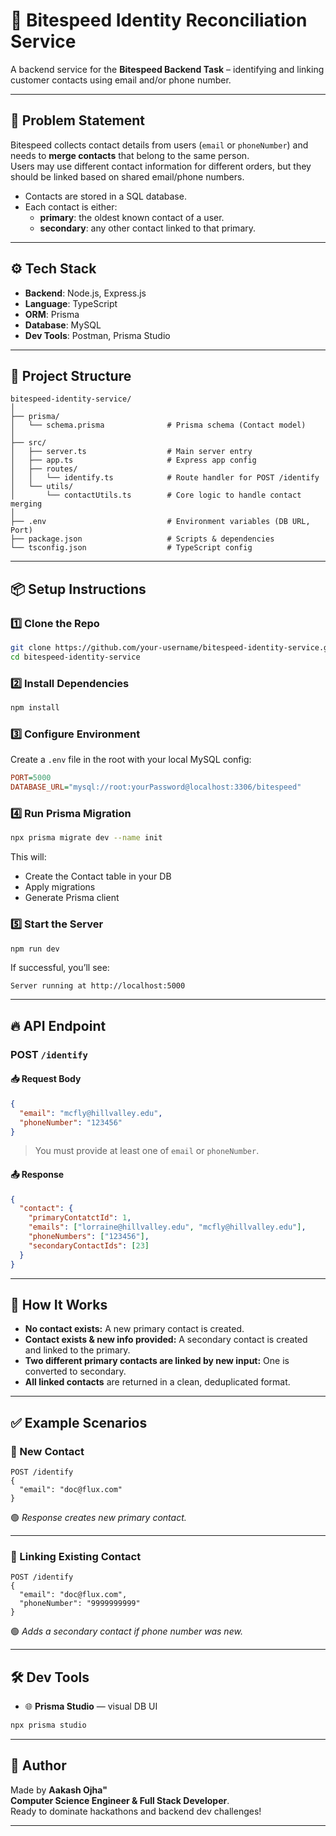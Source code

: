 # 🚀 Bitespeed Identity Reconciliation Service

A backend service for the **Bitespeed Backend Task** – identifying and linking customer contacts using email and/or phone number.

---

## 📘 Problem Statement

Bitespeed collects contact details from users (`email` or `phoneNumber`) and needs to **merge contacts** that belong to the same person.  
Users may use different contact information for different orders, but they should be linked based on shared email/phone numbers.

- Contacts are stored in a SQL database.
- Each contact is either:
  - **primary**: the oldest known contact of a user.
  - **secondary**: any other contact linked to that primary.

---

## ⚙️ Tech Stack

- **Backend**: Node.js, Express.js
- **Language**: TypeScript
- **ORM**: Prisma
- **Database**: MySQL
- **Dev Tools**: Postman, Prisma Studio

---

## 📁 Project Structure

```
bitespeed-identity-service/
│
├── prisma/
│   └── schema.prisma              # Prisma schema (Contact model)
│
├── src/
│   ├── server.ts                  # Main server entry
│   ├── app.ts                     # Express app config
│   ├── routes/
│   │   └── identify.ts            # Route handler for POST /identify
│   └── utils/
│       └── contactUtils.ts        # Core logic to handle contact merging
│
├── .env                           # Environment variables (DB URL, Port)
├── package.json                   # Scripts & dependencies
└── tsconfig.json                  # TypeScript config
```

---

## 📦 Setup Instructions

### 1️⃣ Clone the Repo

```bash
git clone https://github.com/your-username/bitespeed-identity-service.git
cd bitespeed-identity-service
```

### 2️⃣ Install Dependencies

```bash
npm install
```

### 3️⃣ Configure Environment

Create a `.env` file in the root with your local MySQL config:

```ini
PORT=5000
DATABASE_URL="mysql://root:yourPassword@localhost:3306/bitespeed"
```

### 4️⃣ Run Prisma Migration

```bash
npx prisma migrate dev --name init
```
This will:
- Create the Contact table in your DB
- Apply migrations
- Generate Prisma client

### 5️⃣ Start the Server

```bash
npm run dev
```
If successful, you’ll see:
```
Server running at http://localhost:5000
```

---

## 🔥 API Endpoint

### POST `/identify`

#### 📥 Request Body

```json
{
  "email": "mcfly@hillvalley.edu",
  "phoneNumber": "123456"
}
```
> You must provide at least one of `email` or `phoneNumber`.

#### 📤 Response

```json
{
  "contact": {
    "primaryContatctId": 1,
    "emails": ["lorraine@hillvalley.edu", "mcfly@hillvalley.edu"],
    "phoneNumbers": ["123456"],
    "secondaryContactIds": [23]
  }
}
```

---

## 🧠 How It Works

- **No contact exists:** A new primary contact is created.
- **Contact exists & new info provided:** A secondary contact is created and linked to the primary.
- **Two different primary contacts are linked by new input:** One is converted to secondary.
- **All linked contacts** are returned in a clean, deduplicated format.

---

## ✅ Example Scenarios

### 🧪 New Contact

```http
POST /identify
{
  "email": "doc@flux.com"
}
```
🟢 *Response creates new primary contact.*

---

### 🧪 Linking Existing Contact

```http
POST /identify
{
  "email": "doc@flux.com",
  "phoneNumber": "9999999999"
}
```
🟢 *Adds a secondary contact if phone number was new.*

---

## 🛠 Dev Tools

- 🌐 **Prisma Studio** — visual DB UI

```bash
npx prisma studio
```

---

## 🤝 Author

Made by **Aakash Ojha"**  
**Computer Science Engineer & Full Stack Developer**.  
Ready to dominate hackathons and backend dev challenges!

---